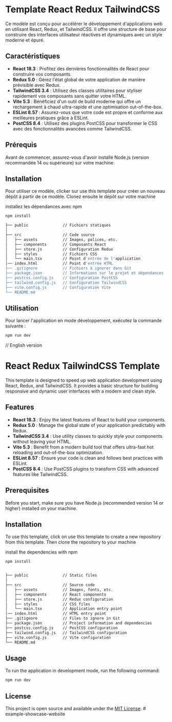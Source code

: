 # Template React Redux TailwindCSS

Ce modèle est conçu pour accélérer le développement d'applications web en utilisant React, Redux, et TailwindCSS. Il offre une structure de base pour construire des interfaces utilisateur réactives et dynamiques avec un style moderne et épuré.

## Caractéristiques

- **React 18.3** : Profitez des dernières fonctionnalités de React pour construire vos composants.
- **Redux 5.0** : Gérez l'état global de votre application de manière prévisible avec Redux.
- **TailwindCSS 3.4** : Utilisez des classes utilitaires pour styliser rapidement vos composants sans quitter votre HTML.
- **Vite 5.3** : Bénéficiez d'un outil de build moderne qui offre un rechargement à chaud ultra-rapide et une optimisation out-of-the-box.
- **ESLint 8.57** : Assurez-vous que votre code est propre et conforme aux meilleures pratiques grâce à ESLint.
- **PostCSS 8.4** : Utilisez des plugins PostCSS pour transformer le CSS avec des fonctionnalités avancées comme TailwindCSS.

## Prérequis

Avant de commencer, assurez-vous d'avoir installé Node.js (version recommandée 14 ou supérieure) sur votre machine.

## Installation

Pour utiliser ce modèle, clicker sur use this template pour créer un nouveau dépôt à partir de ce modèle. Clonez ensuite le dépôt sur votre machine

installez les dépendances avec npm

```bash
npm install
```

```bash
├── public               // Fichiers statiques
│
├── src                  // Code source
│   ├── assets           // Images, polices, etc.
│   ├── components       // Composants React
│   ├── store.js         // Configuration Redux
│   ├── styles           // Fichiers CSS
│   └── main.tsx         // Point d'entrée de l'application
│── index.html           // Point d'entrée HTML
├── .gitignore           // Fichiers à ignorer dans Git
├── package.json         // Informations sur le projet et dépendances
├── postcss.config.js    // Configuration PostCSS
├── tailwind.config.js   // Configuration TailwindCSS
├── vite.config.js       // Configuration Vite
└── README.md
```

## Utilisation

Pour lancer l'application en mode développement, exécutez la commande suivante :

```bash
npm run dev
```

// English version

# React Redux TailwindCSS Template

This template is designed to speed up web application development using React, Redux, and TailwindCSS. It provides a basic structure for building responsive and dynamic user interfaces with a modern and clean style.

## Features

- **React 18.3** : Enjoy the latest features of React to build your components.
- **Redux 5.0** : Manage the global state of your application predictably with Redux.
- **TailwindCSS 3.4** : Use utility classes to quickly style your components without leaving your HTML.
- **Vite 5.3** : Benefit from a modern build tool that offers ultra-fast hot reloading and out-of-the-box optimization.
- **ESLint 8.57** : Ensure your code is clean and follows best practices with ESLint.
- **PostCSS 8.4** : Use PostCSS plugins to transform CSS with advanced features like TailwindCSS.

## Prerequisites

Before you start, make sure you have Node.js (recommended version 14 or higher) installed on your machine.

## Installation

To use this template, click on use this template to create a new repository from this template. Then clone the repository to your machine

install the dependencies with npm

```bash
npm install
```

```bash

├── public               // Static files
│
├── src                  // Source code
│   ├── assets           // Images, fonts, etc.
│   ├── components       // React components
│   ├── store.js         // Redux configuration
│   ├── styles           // CSS files
│   └── main.tsx         // Application entry point
│── index.html           // HTML entry point
├── .gitignore           // Files to ignore in Git
├── package.json         // Project information and dependencies
├── postcss.config.js    // PostCSS configuration
├── tailwind.config.js   // TailwindCSS configuration
├── vite.config.js       // Vite configuration
└── README.md
```

## Usage

To run the application in development mode, run the following command:

```bash
npm run dev
```

## License

This project is open source and available under the [MIT License](LICENSE).
#   e x a m p l e - s h o w c a s e - w e b s i t e  
 